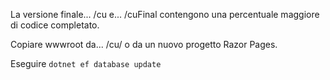 La versione finale... /cu e... /cuFinal contengono una percentuale maggiore di codice completato.

Copiare wwwroot da... /cu/ o da un nuovo progetto Razor Pages.

Eseguire `dotnet ef database update`
